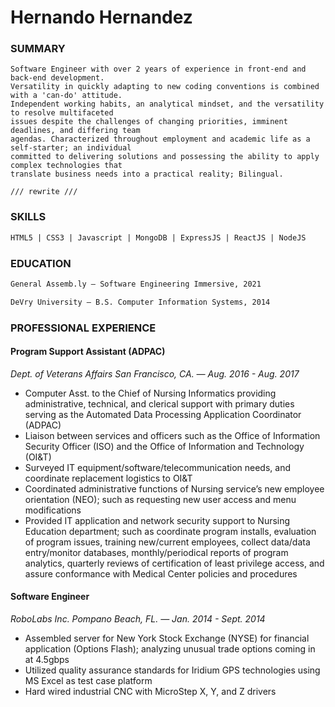 # Hernando Hernandez 

### SUMMARY
```
Software Engineer with over 2 years of experience in front-end and back-end development. 
Versatility in quickly adapting to new coding conventions is combined with a 'can-do' attitude. 
Independent working habits, an analytical mindset, and the versatility to resolve multifaceted 
issues despite the challenges of changing priorities, imminent deadlines, and differing team  
agendas. Characterized throughout employment and academic life as a self-starter; an individual 
committed to delivering solutions and possessing the ability to apply complex technologies that 
translate business needs into a practical reality; Bilingual.

/// rewrite ///
```

### SKILLS
```md
HTML5 | CSS3 | Javascript | MongoDB | ExpressJS | ReactJS | NodeJS
```

### EDUCATION
```md
General Assemb.ly — Software Engineering Immersive, 2021

DeVry University — B.S. Computer Information Systems, 2014
```

### PROFESSIONAL EXPERIENCE

#### Program Support Assistant (ADPAC)

*Dept. of Veterans Affairs  San Francisco, CA. — Aug. 2016 - Aug. 2017*
- Computer Asst. to the Chief of Nursing Informatics providing administrative, technical, and clerical 
support with primary duties serving as the Automated Data Processing Application Coordinator (ADPAC)
- Liaison between services and officers such as the Office of Information Security Officer (ISO) and 
the Office of Information and Technology (OI&T)
- Surveyed IT equipment/software/telecommunication needs, and coordinate replacement logistics to OI&T
- Coordinated administrative functions of Nursing service’s new employee orientation (NEO); such as 
requesting new user access and menu modifications
- Provided IT application and network security support to Nursing Education department; such as 
coordinate program installs, evaluation of program issues, training new/current employees, collect
data/data entry/monitor databases, monthly/periodical reports of program analytics, quarterly reviews 
of certification of least privilege access, and assure conformance with Medical Center policies and 
procedures


#### Software Engineer

*RoboLabs Inc.  Pompano Beach, FL. — Jan. 2014 - Sept. 2014*
- Assembled server for New York Stock Exchange (NYSE) for financial application (Options Flash); 
analyzing unusual trade options coming in at 4.5gbps
- Utilized quality assurance standards for Iridium GPS technologies using MS Excel as test case platform
- Hard wired industrial CNC with MicroStep X, Y, and Z drivers




